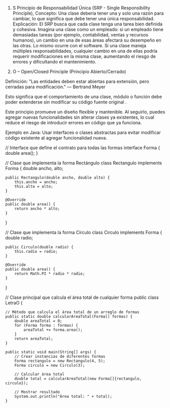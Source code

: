 1. S
Principio de Responsabilidad Única (SRP - Single Responsibility Principle),
Concepto: Una clase debería tener una y solo una razón para cambiar, lo que significa que debe tener una única responsabilidad. Explicación: El SRP busca que cada clase tenga una tarea bien definida y cohesiva. Imagina una clase como un empleado: si un empleado tiene demasiadas tareas (por ejemplo, contabilidad, ventas y recursos humanos), un cambio en una de esas áreas afectará su desempeño en las otras. Lo mismo ocurre con el software. Si una clase maneja múltiples responsabilidades, cualquier cambio en una de ellas podría requerir modificaciones en la misma clase, aumentando el riesgo de errores y dificultando el mantenimiento.

2. O – Open/Closed Principle (Principio Abierto/Cerrado)

Definición:
"Las entidades deben estar abiertas para extensión, pero cerradas para modificación." — Bertrand Meyer 

Esto significa que el comportamiento de una clase, módulo o función debe poder extenderse sin modificar su código fuente original .

Este principio promueve un diseño flexible y mantenible. Al seguirlo, puedes agregar nuevas funcionalidades sin alterar clases ya existentes, lo cual reduce el riesgo de introducir errores en código que ya funciona.

Ejemplo en Java: Usar interfaces o clases abstractas para evitar modificar código existente al agregar funcionalidad nueva.

// Interface que define el contrato para todas las formas
interface Forma {
    double area();
}

// Clase que implementa la forma Rectángulo
class Rectangulo implements Forma {
    double ancho, alto;

    public Rectangulo(double ancho, double alto) {
        this.ancho = ancho;
        this.alto = alto;
    }

    @Override
    public double area() {
        return ancho * alto;
    }
}

// Clase que implementa la forma Círculo
class Circulo implements Forma {
    double radio;

    public Circulo(double radio) {
        this.radio = radio;
    }

    @Override
    public double area() {
        return Math.PI * radio * radio;
    }
}

// Clase principal que calcula el área total de cualquier forma
public class LetraO {

    // Método que calcula el área total de un arreglo de formas
    public static double calcularAreaTotal(Forma[] formas) {
        double areaTotal = 0;
        for (Forma forma : formas) {
            areaTotal += forma.area();
        }
        return areaTotal;
    }

    public static void main(String[] args) {
        // Crear instancias de diferentes formas
        Forma rectangulo = new Rectangulo(4, 5);
        Forma circulo = new Circulo(3);

        // Calcular área total
        double total = calcularAreaTotal(new Forma[]{rectangulo, circulo});

        // Mostrar resultado
        System.out.println("Área total: " + total);
    }

